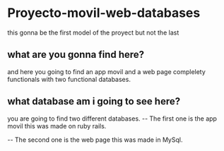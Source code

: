 # Proyecto-movil-web-databases
this gonna be the first model of the proyect but not the last
## what are you gonna find here?
and here you going to find an app movil and a web page complelety functionals with two functional databases.
## what database am i going to see here?
you are going to find two different databases.
-- The first one is the app movil this was made on ruby rails.

-- The second one is the web page this was made in MySql.
